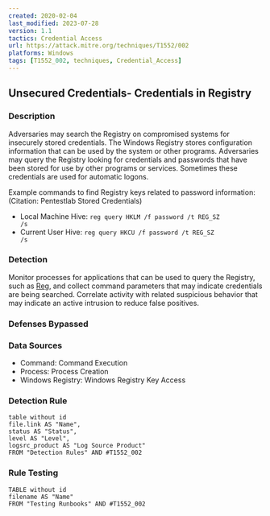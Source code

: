 ```yaml
---
created: 2020-02-04
last_modified: 2023-07-28
version: 1.1
tactics: Credential Access
url: https://attack.mitre.org/techniques/T1552/002
platforms: Windows
tags: [T1552_002, techniques, Credential_Access]
---
```


## Unsecured Credentials- Credentials in Registry

### Description

Adversaries may search the Registry on compromised systems for insecurely stored credentials. The Windows Registry stores configuration information that can be used by the system or other programs. Adversaries may query the Registry looking for credentials and passwords that have been stored for use by other programs or services. Sometimes these credentials are used for automatic logons.

Example commands to find Registry keys related to password information: (Citation: Pentestlab Stored Credentials)

* Local Machine Hive: <code>reg query HKLM /f password /t REG_SZ /s</code>
* Current User Hive: <code>reg query HKCU /f password /t REG_SZ /s</code>

### Detection

Monitor processes for applications that can be used to query the Registry, such as [Reg](https://attack.mitre.org/software/S0075), and collect command parameters that may indicate credentials are being searched. Correlate activity with related suspicious behavior that may indicate an active intrusion to reduce false positives.

### Defenses Bypassed



### Data Sources

  - Command: Command Execution
  -  Process: Process Creation
  -  Windows Registry: Windows Registry Key Access
### Detection Rule

```dataview
table without id
file.link AS "Name",
status AS "Status",
level AS "Level",
logsrc_product AS "Log Source Product"
FROM "Detection Rules" AND #T1552_002
```

### Rule Testing

```dataview
TABLE without id
filename AS "Name"
FROM "Testing Runbooks" AND #T1552_002
```
